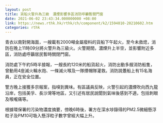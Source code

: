 ```yaml
---
layout: post
title: 貨船火警升為三級　濃煙影響多區消防呼籲暫關門窗
date: 2021-06-02 23:43:34.000000000 +08:00
link: https://news.rthk.hk/rthk/ch/component/k2/1594010-20210602.htm
categories: rthk
---
```


青衣以南對開海面，一艘載有2000噸金屬廢料的貨船下午起火，至今未救熄，消防在晚上11時09分將火警升為三級火。火警期間，濃煙升上半空，並影響附近多區，消防處呼籲居民暫時關閉門窗。

消防處下午約5時半接報，一艘長約120米的船貨起火，消防出動多艘消防船隻，曾動用4座滅火輪水炮、一條滅火喉及一隊煙帽隊灌救。消防說躉船上有15名海員，正在安全位置。

警方晚上接獲多宗報案，指嗅到異味。有區議員反映，火警引起的濃煙吹向西九龍沿岸，包括美孚、長沙灣等地區，又引述有居民說聞到氣味後感到不適，包括刺眼及喉嚨痛等。

根據環保署的污染物濃度摘要，傍晚6時後，署方在深水埗錄得的PM2.5微細懸浮粒子及PM10可吸入懸浮粒子數字曾經大幅上升。
